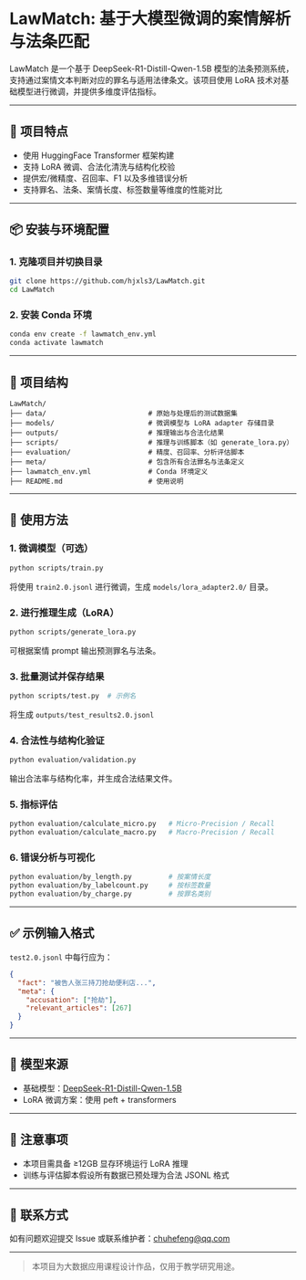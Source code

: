 # LawMatch: 基于大模型微调的案情解析与法条匹配

LawMatch 是一个基于 DeepSeek-R1-Distill-Qwen-1.5B 模型的法条预测系统，支持通过案情文本判断对应的罪名与适用法律条文。该项目使用 LoRA 技术对基础模型进行微调，并提供多维度评估指标。

---

## 🚀 项目特点
- 使用 HuggingFace Transformer 框架构建
- 支持 LoRA 微调、合法化清洗与结构化校验
- 提供宏/微精度、召回率、F1 以及多维错误分析
- 支持罪名、法条、案情长度、标签数量等维度的性能对比

---

## 📦 安装与环境配置

### 1. 克隆项目并切换目录
```bash
git clone https://github.com/hjxls3/LawMatch.git
cd LawMatch
```

### 2. 安装 Conda 环境
```bash
conda env create -f lawmatch_env.yml
conda activate lawmatch
```

---

## 📂 项目结构
```
LawMatch/
├── data/                         # 原始与处理后的测试数据集
├── models/                       # 微调模型与 LoRA adapter 存储目录
├── outputs/                      # 推理输出与合法化结果
├── scripts/                      # 推理与训练脚本（如 generate_lora.py）
├── evaluation/                   # 精度、召回率、分析评估脚本
├── meta/                         # 包含所有合法罪名与法条定义
├── lawmatch_env.yml              # Conda 环境定义
├── README.md                     # 使用说明
```

---

## 🔧 使用方法

### 1. 微调模型（可选）
```bash
python scripts/train.py
```
将使用 `train2.0.jsonl` 进行微调，生成 `models/lora_adapter2.0/` 目录。

### 2. 进行推理生成（LoRA）
```bash
python scripts/generate_lora.py
```
可根据案情 prompt 输出预测罪名与法条。

### 3. 批量测试并保存结果
```bash
python scripts/test.py  # 示例名
```
将生成 `outputs/test_results2.0.jsonl`

### 4. 合法性与结构化验证
```bash
python evaluation/validation.py
```
输出合法率与结构化率，并生成合法结果文件。

### 5. 指标评估
```bash
python evaluation/calculate_micro.py   # Micro-Precision / Recall
python evaluation/calculate_macro.py   # Macro-Precision / Recall
```

### 6. 错误分析与可视化
```bash
python evaluation/by_length.py         # 按案情长度
python evaluation/by_labelcount.py     # 按标签数量
python evaluation/by_charge.py         # 按罪名类别
```

---

## ✅ 示例输入格式
`test2.0.jsonl` 中每行应为：
```json
{
  "fact": "被告人张三持刀抢劫便利店...",
  "meta": {
    "accusation": ["抢劫"],
    "relevant_articles": [267]
  }
}
```

---

## 🧠 模型来源
- 基础模型：[DeepSeek-R1-Distill-Qwen-1.5B](https://huggingface.co/deepseek-ai/deepseek-llm)
- LoRA 微调方案：使用 peft + transformers

---

## 📌 注意事项
- 本项目需具备 ≥12GB 显存环境运行 LoRA 推理
- 训练与评估脚本假设所有数据已预处理为合法 JSONL 格式

---

## 📮 联系方式
如有问题欢迎提交 Issue 或联系维护者：chuhefeng@qq.com

---

> 本项目为大数据应用课程设计作品，仅用于教学研究用途。
